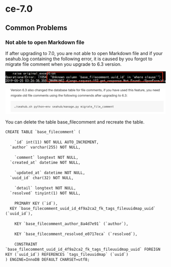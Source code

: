 # ce-7.0

## Common Problems

### Not able to open Markdown file

If after upgrading to 7.0, you are not able to open Markdown file and if your seahub.log containing the following error, it is caused by you forgot to migrate file comment when you upgrade to 6.3 version.

![](./image-1558745192334.png)

<img src="./image-1558745374080.png" width="611.609375" height="null" />

You can delete the table base_filecomment and recreate the table.

```
CREATE TABLE `base_filecomment` (
  
    `id` int(11) NOT NULL AUTO_INCREMENT,
  `author` varchar(255) NOT NULL,
  
    `comment` longtext NOT NULL,
  `created_at` datetime NOT NULL,
  
    `updated_at` datetime NOT NULL,
  `uuid_id` char(32) NOT NULL,
  
    `detail` longtext NOT NULL,
  `resolved` tinyint(1) NOT NULL,
  
    PRIMARY KEY (`id`),
  KEY `base_filecomment_uuid_id_4f9a2ca2_fk_tags_fileuuidmap_uuid` (`uuid_id`),
  
    KEY `base_filecomment_author_8a4d7e91` (`author`),
  
    KEY `base_filecomment_resolved_e0717eca` (`resolved`),
  
    CONSTRAINT `base_filecomment_uuid_id_4f9a2ca2_fk_tags_fileuuidmap_uuid` FOREIGN KEY (`uuid_id`) REFERENCES `tags_fileuuidmap` (`uuid`)
) ENGINE=InnoDB DEFAULT CHARSET=utf8;

```


